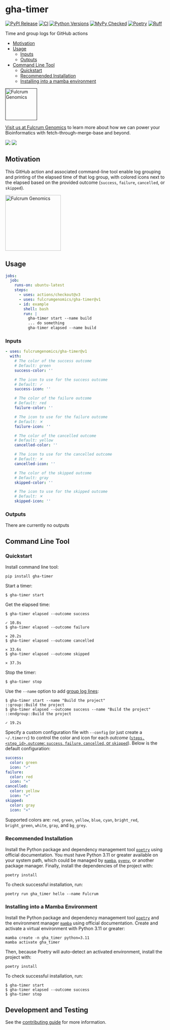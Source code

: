 # gha-timer

[![PyPI Release](https://badge.fury.io/py/gha_timer.svg)](https://badge.fury.io/py/gha_timer)
[![CI](https://github.com/fulcrumgenomics/gha-timer/actions/workflows/python_package.yml/badge.svg?branch=main)](https://github.com/fulcrumgenomics/gha-timer/actions/workflows/python_package.yml?query=branch%3Amain)
[![Python Versions](https://img.shields.io/badge/python-3.11_|_3.12_|_3.13-blue)](https://github.com/fulcrumgenomics/gha-timer)
[![MyPy Checked](http://www.mypy-lang.org/static/mypy_badge.svg)](http://mypy-lang.org/)
[![Poetry](https://img.shields.io/endpoint?url=https://python-poetry.org/badge/v0.json)](https://python-poetry.org/)
[![Ruff](https://img.shields.io/endpoint?url=https://raw.githubusercontent.com/astral-sh/ruff/main/assets/badge/v2.json)](https://docs.astral.sh/ruff/)

Time and group logs for GitHub actions

* [Motivation](#motivation)
* [Usage](#usage)
  * [Inputs](#inputs)
  * [Outputs](#outputs)
* [Command Line Tool](#command-line-tool)
  * [Quickstart](#quickstart)
  * [Recommended Installation](#recommended-installation)
  * [Installing into a mamba environment](#installing-into-a-mamba-environment)
<p>
<a href float="left"="https://fulcrumgenomics.com"><img src=".github/logos/fulcrumgenomics.svg" alt="Fulcrum Genomics" height="100"/></a>
</p>

[Visit us at Fulcrum Genomics](https://www.fulcrumgenomics.com) to learn more about how we can power your Bioinformatics with fetch-through-merge-base and beyond.

<a href="mailto:contact@fulcrumgenomics.com?subject=[GitHub inquiry]"><img src="https://img.shields.io/badge/Email_us-brightgreen.svg?&style=for-the-badge&logo=gmail&logoColor=white"/></a>
<a href="https://www.fulcrumgenomics.com"><img src="https://img.shields.io/badge/Visit_Us-blue.svg?&style=for-the-badge&logo=wordpress&logoColor=white"/></a>

## Motivation

This GitHub action and associated command-line tool enable log grouping and printing of the elapsed time
of that log group, with colored icons next to the elapsed based on the provided outcome (`success`, `failure`, 
`cancelled`, or `skipped`).

<p>
<img src="example.png" alt="Fulcrum Genomics" height="175"/>
</p>


## Usage

```yaml
jobs:
  job:
    runs-on: ubuntu-latest
    steps:
      - uses: actions/checkout@v3
      - uses: fulcrumgenomics/gha-timer@v1
      - id: example
        shell: bash
        run: |
          gha-timer start --name build
          ... do something
          gha-timer elapsed --name build
```
<!-- start usage -->

### Inputs

```yaml
- uses: fulcrumgenomics/gha-timer@v1
  with:
    # The color of the success outcome
    # Default: green
    success-color: ''

    # The icon to use for the success outcome
    # Default: ✓
    success-icon: ''

    # The color of the failure outcome
    # Default: red
    failure-color: ''

    # The icon to use for the failure outcome
    # Default: ✕
    failure-icon: ''

    # The color of the cancelled outcome
    # Default: yellow
    cancelled-color: ''

    # The icon to use for the cancelled outcome
    # Default: ✕
    cancelled-icon: ''

    # The color of the skipped outcome
    # Default: gray
    skipped-color: ''

    # The icon to use for the skipped outcome
    # Default: ✕
    skipped-icon: ''
```

### Outputs

There are currently no outputs

<!-- end usage -->

## Command Line Tool

### Quickstart

Install command line tool:

```console
pip install gha-timer
```

Start a timer:

```console
$ gha-timer start
```

Get the elapsed time:

```console
$ gha-timer elapsed --outcome success
                                                                      ✓ 10.8s
$ gha-timer elapsed --outcome failure
                                                                      ✕ 20.2s
$ gha-timer elapsed --outcome cancelled
                                                                      ✕ 33.6s
$ gha-timer elapsed --outcome skipped  
                                                                      ✕ 37.3s
```

Stop the timer:

```console
$ gha-timer stop
```

Use the `--name` option to add [group log lines][group-log-lines-link]:

```console
$ gha-timer start --name "Build the project"
::group::Build the project
$ gha-timer elapsed --outcome success --name "Build the project"
::endgroup::Build the project
                                                                      ✓ 19.2s
```

Specify a custom configuration file with `--config` (or just create a `~/.timerrc`) to control the color and icon for
each _outcome_ ([`steps.<step_id>.outcome`: `success`, `failure`, `cancelled`, or `skipped`][steps-context-link]). 
Below is the default configuration:

```yaml
success:
  color: green
  icon: "✓"
failure:
  color: red
  icon: "✕"
cancelled:
  color: yellow
  icon: "✕"
skipped:
  color: gray
  icon: "✕"
```

Supported colors are: `red`, `green`, `yellow`, `blue`, `cyan`, `bright_red`, `bright_green`, `white`, `gray`, 
and `bg_grey`.

[group-log-lines-link]: https://github.com/actions/toolkit/blob/main/docs/commands.md#group-and-ungroup-log-lines
[steps-context-link]: https://docs.github.com/en/actions/writing-workflows/choosing-what-your-workflow-does/accessing-contextual-information-about-workflow-runs#steps-context

### Recommended Installation

Install the Python package and dependency management tool [`poetry`](https://python-poetry.org/docs/#installation) using official documentation.
You must have Python 3.11 or greater available on your system path, which could be managed by [`mamba`](https://mamba.readthedocs.io/en/latest/installation/mamba-installation.html), [`pyenv`](https://github.com/pyenv/pyenv), or another package manager. 
Finally, install the dependencies of the project with:

```console
poetry install
```

To check successful installation, run:

```console
poetry run gha_timer hello --name Fulcrum
```

### Installing into a Mamba Environment

Install the Python package and dependency management tool [`poetry`](https://python-poetry.org/docs/#installation) and the environment manager [`mamba`](https://mamba.readthedocs.io/en/latest/installation/mamba-installation.html) using official documentation.
Create and activate a virtual environment with Python 3.11 or greater:

```console
mamba create -n gha_timer python=3.11
mamba activate gha_timer
```

Then, because Poetry will auto-detect an activated environment, install the project with:

```console
poetry install
```

To check successful installation, run:

```console
$ gha-timer start
$ gha-timer elapsed --outcome success
$ gha-timer stop
```

## Development and Testing

See the [contributing guide](./CONTRIBUTING.md) for more information.
